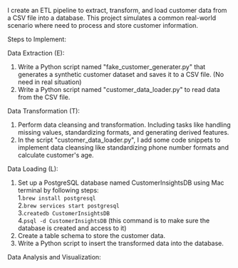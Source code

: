 I create an ETL pipeline to extract, transform, and load customer data from a CSV file into a database. This project simulates a common real-world scenario where need to process and store customer information.

Steps to Implement:

Data Extraction (E):
1. Write a Python script named "fake_customer_generater.py" that generates a synthetic customer dataset and saves it to a CSV file. (No need in real situation)
2. Write a Python script named "customer_data_loader.py" to read data from the CSV file.

Data Transformation (T):
1. Perform data cleansing and transformation. Including tasks like handling missing values, standardizing formats, and generating derived features.
2. In the script "customer_data_loader.py", I add some code snippets to implement data cleansing like standardizing phone number formats and calculate customer's age.

Data Loading (L):
1. Set up a PostgreSQL database named CustomerInsightsDB using Mac terminal by following steps:  
  1.`brew install postgresql`  
  2.`brew services start postgresql`  
  3.`createdb CustomerInsightsDB`  
  4.`psql -d CustomerInsightsDB` (this command is to make sure the database is created and access to it)  
3. Create a table schema to store the customer data.
4. Write a Python script to insert the transformed data into the database.

Data Analysis and Visualization:
